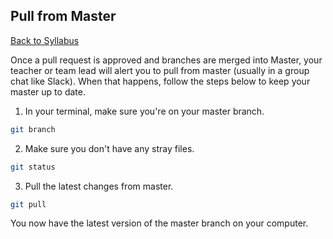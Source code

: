 ## <a id="master"></a>Pull from Master

[Back to Syllabus](/README.md)

Once a pull request is approved and branches are merged into Master, your teacher or team lead will alert you to pull from master (usually in a group chat like Slack). When that happens, follow the steps below to keep your master up to date.

1. In your terminal, make sure you're on your master branch.

```bash
git branch
```

2. Make sure you don't have any stray files.

```bash
git status
```

3. Pull the latest changes from master.

```bash
git pull
```

You now have the latest version of the master branch on your computer.
